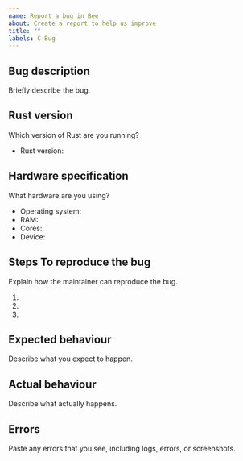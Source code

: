 ```yaml
---
name: Report a bug in Bee
about: Create a report to help us improve
title: ""
labels: C-Bug
---
```


## Bug description

Briefly describe the bug.

## Rust version

Which version of Rust are you running?

- Rust version:

## Hardware specification

What hardware are you using?

- Operating system:
- RAM:
- Cores:
- Device:

## Steps To reproduce the bug

Explain how the maintainer can reproduce the bug.

1. 
2. 
3. 

## Expected behaviour

Describe what you expect to happen.

## Actual behaviour

Describe what actually happens.

## Errors

Paste any errors that you see, including logs, errors, or screenshots.
